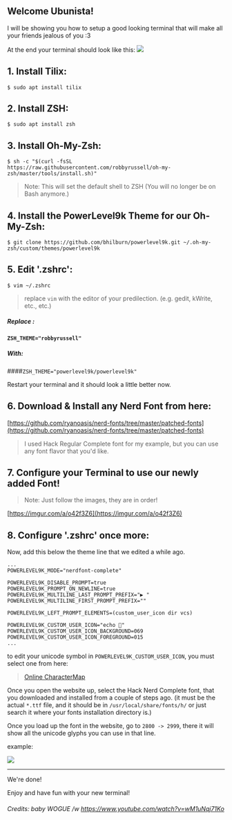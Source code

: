 ## Welcome Ubunista!
I will be showing you how to setup a good looking terminal that will make all your friends jealous of you :3

At the end your terminal should look like this:
![](http://i.imgur.com/thSR7hI.png)

## 1. Install Tilix:
    $ sudo apt install tilix

## 2. Install ZSH:
    $ sudo apt install zsh

## 3. Install Oh-My-Zsh:
    $ sh -c "$(curl -fsSL https://raw.githubusercontent.com/robbyrussell/oh-my-zsh/master/tools/install.sh)"
> Note: This will set the default shell to ZSH (You will no longer be on Bash anymore.)

## 4. Install the PowerLevel9k Theme for our Oh-My-Zsh:
    $ git clone https://github.com/bhilburn/powerlevel9k.git ~/.oh-my-zsh/custom/themes/powerlevel9k

## 5. Edit '.zshrc':
    $ vim ~/.zshrc
> replace `vim` with the editor of your predilection. (e.g. gedit, kWrite, etc., etc.)

##### Replace :

#### `ZSH_THEME="robbyrussell"`
##### With: 
####`ZSH_THEME="powerlevel9k/powerlevel9k"`

Restart your terminal and it should look a little better now.

## 6. Download & Install any Nerd Font from here:
[https://github.com/ryanoasis/nerd-fonts/tree/master/patched-fonts](https://github.com/ryanoasis/nerd-fonts/tree/master/patched-fonts)
> I used Hack Regular Complete font for my example, but you can use any font flavor that you'd like.

## 7. Configure your Terminal to use our newly added Font!
> Note: Just follow the images, they are in order!

[https://imgur.com/a/o42f3Z6](https://imgur.com/a/o42f3Z6)

## 8. Configure '.zshrc' once more:
Now, add this below the theme line that we edited a while ago.

    ...
    POWERLEVEL9K_MODE="nerdfont-complete"

    POWERLEVEL9K_DISABLE_PROMPT=true
    POWERLEVEL9K_PROMPT_ON_NEWLINE=true
    POWERLEVEL9K_MULTILINE_LAST_PROMPT_PREFIX="▶ "
    POWERLEVEL9K_MULTILINE_FIRST_PROMPT_PREFIX=""

    POWERLEVEL9K_LEFT_PROMPT_ELEMENTS=(custom_user_icon dir vcs)

    POWERLEVEL9K_CUSTOM_USER_ICON="echo "
    POWERLEVEL9K_CUSTOM_USER_ICON_BACKGROUND=069
    POWERLEVEL9K_CUSTOM_USER_ICON_FOREGROUND=015
    ...

to edit your unicode symbol in `POWERLEVEL9K_CUSTOM_USER_ICON`, you must select one from here: 

> [Online CharacterMap](https://bluejamesbond.github.io/CharacterMap)

Once you open the website up, select the Hack Nerd Complete font, that you downloaded and installed from a couple of steps ago. (it must be the actual `*.ttf` file, and it should be in `/usr/local/share/fonts/h/` or just search it where your fonts installation directory is.)

Once you load up the font in the website, go to `2800 -> 2999`, there it will show all the unicode glyphs you can use in that line.

example:

![](http://i.imgur.com/4H5l15U.png)


_________________

We're done!

Enjoy and have fun with your new terminal!

###### Credits: baby WOGUE /w https://www.youtube.com/watch?v=wM1uNqj71Ko
